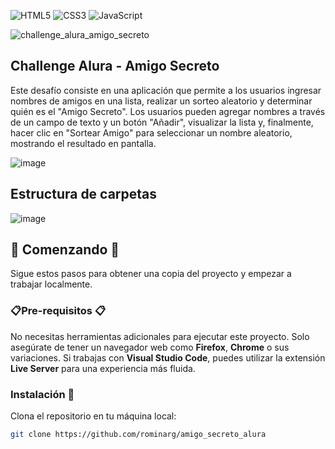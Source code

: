 ![HTML5](https://img.shields.io/badge/HTML5-Frontend-orange)
![CSS3](https://img.shields.io/badge/CSS3-Frontend-blue)
![JavaScript](https://img.shields.io/badge/JavaScript-Fullstack-yellow)

![challenge_alura_amigo_secreto](https://github.com/user-attachments/assets/c03ffa2e-90b3-4923-9f74-111adc9ceb65)


## Challenge Alura - Amigo Secreto

Este desafío consiste en una aplicación que permite a los usuarios ingresar nombres de amigos en una lista, realizar un sorteo aleatorio y determinar quién es el "Amigo Secreto". Los usuarios pueden agregar nombres a través de un campo de texto y un botón "Añadir", visualizar la lista y, finalmente, hacer clic en "Sortear Amigo" para seleccionar un nombre aleatorio, mostrando el resultado en pantalla.

![image](https://github.com/user-attachments/assets/f7171233-8144-48b6-a56e-90304b376d14)

## Estructura de carpetas
![image](https://github.com/user-attachments/assets/5a26226e-17a6-4e4b-a548-3389280032ff)


## 🚀  Comenzando 🚀  
Sigue estos pasos para obtener una copia del proyecto y empezar a trabajar localmente.  

### 📋Pre-requisitos 📋  
No necesitas herramientas adicionales para ejecutar este proyecto. Solo asegúrate de tener un navegador web como **Firefox**, **Chrome** o sus variaciones. Si trabajas con **Visual Studio Code**, puedes utilizar la extensión **Live Server** para una experiencia más fluida.  

### Instalación 🔧  
Clona el repositorio en tu máquina local:  

```bash
git clone https://github.com/rominarg/amigo_secreto_alura

